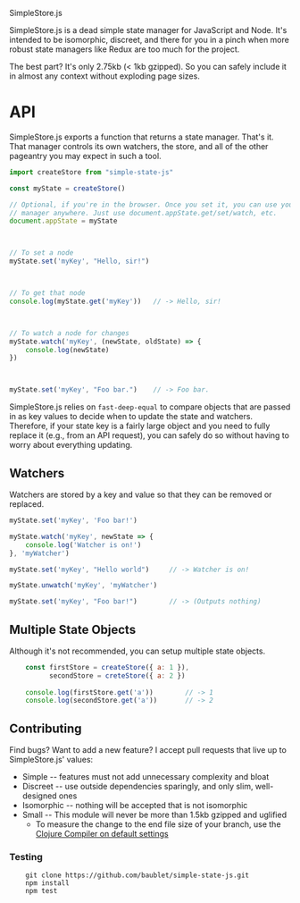 SimpleStore.js

SimpleStore.js is a dead simple state manager for JavaScript and Node. It's
intended to be isomorphic, discreet, and there for you in a pinch when more
robust state managers like Redux are too much for the project.

The best part? It's only 2.75kb (< 1kb gzipped). So you can safely include it
in almost any context without exploding page sizes.

# API

SimpleStore.js exports a function that returns a state manager. That's it. That
manager controls its own watchers, the store, and all of the other pageantry you
may expect in such a tool.

```js
import createStore from "simple-state-js"

const myState = createStore()

// Optional, if you're in the browser. Once you set it, you can use your state
// manager anywhere. Just use document.appState.get/set/watch, etc.
document.appState = myState



// To set a node
myState.set('myKey', "Hello, sir!")



// To get that node
console.log(myState.get('myKey'))   // -> Hello, sir!



// To watch a node for changes
myState.watch('myKey', (newState, oldState) => {
    console.log(newState)
})



myState.set('myKey', "Foo bar.")    // -> Foo bar.
```

SimpleStore.js relies on `fast-deep-equal` to compare objects that are passed in
as key values to decide when to update the state and watchers. Therefore, if your
state key is a fairly large object and you need to fully replace it (e.g., from
an API request), you can safely do so without having to worry about everything
updating.

## Watchers

Watchers are stored by a key and value so that they can be removed or replaced.

```js
myState.set('myKey', 'Foo bar!')

myState.watch('myKey', newState => {
    console.log('Watcher is on!')
}, 'myWatcher')

myState.set('myKey', "Hello world")     // -> Watcher is on!

myState.unwatch('myKey', 'myWatcher')

myState.set('myKey', "Foo bar!")        // -> (Outputs nothing)
```

## Multiple State Objects

Although it's not recommended, you can setup multiple state objects.

```js
    const firstStore = createStore({ a: 1 }),
          secondStore = creteStore({ a: 2 })
    
    console.log(firstStore.get('a'))        // -> 1
    console.log(secondStore.get('a'))       // -> 2
```

## Contributing

Find bugs? Want to add a new feature? I accept pull requests that live up to
SimpleStore.js' values:

- Simple -- features must not add unnecessary complexity and bloat
- Discreet -- use outside dependencies sparingly, and only slim, well-designed ones
- Isomorphic -- nothing will be accepted that is not isomorphic
- Small -- This module will never be more than 1.5kb gzipped and uglified
  - To measure the change to the end file size of your branch, use the [Clojure Compiler on default settings](http://closure-compiler.appspot.com/home)

### Testing

```
    git clone https://github.com/baublet/simple-state-js.git
    npm install
    npm test
```